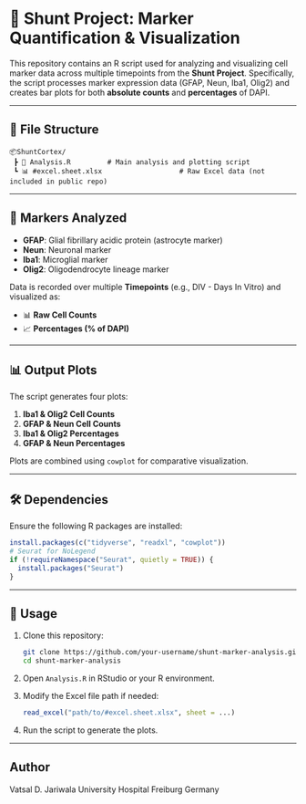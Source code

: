 # 🧪 Shunt Project: Marker Quantification & Visualization

This repository contains an R script used for analyzing and visualizing cell marker data across multiple timepoints from the **Shunt Project**. Specifically, the script processes marker expression data (GFAP, Neun, Iba1, Olig2) and creates bar plots for both **absolute counts** and **percentages** of DAPI.

---

## 📁 File Structure

```
📦ShuntCortex/
 ┣ 📜 Analysis.R         # Main analysis and plotting script
 ┗ 📊 #excel.sheet.xlsx                   # Raw Excel data (not included in public repo)
```

---

## 🧬 Markers Analyzed

- **GFAP**: Glial fibrillary acidic protein (astrocyte marker)
- **Neun**: Neuronal marker
- **Iba1**: Microglial marker
- **Olig2**: Oligodendrocyte lineage marker

Data is recorded over multiple **Timepoints** (e.g., DIV - Days In Vitro) and visualized as:

- 📊 **Raw Cell Counts**
- 📈 **Percentages (% of DAPI)**

---

## 📊 Output Plots

The script generates four plots:
1. **Iba1 & Olig2 Cell Counts**
2. **GFAP & Neun Cell Counts**
3. **Iba1 & Olig2 Percentages**
4. **GFAP & Neun Percentages**

Plots are combined using `cowplot` for comparative visualization.

---

## 🛠 Dependencies

Ensure the following R packages are installed:

```r
install.packages(c("tidyverse", "readxl", "cowplot"))
# Seurat for NoLegend
if (!requireNamespace("Seurat", quietly = TRUE)) {
  install.packages("Seurat")
}
```

---

## 🚀 Usage

1. Clone this repository:
   ```bash
   git clone https://github.com/your-username/shunt-marker-analysis.git
   cd shunt-marker-analysis
   ```

2. Open `Analysis.R` in RStudio or your R environment.

3. Modify the Excel file path if needed:
   ```r
   read_excel("path/to/#excel.sheet.xlsx", sheet = ...)
   ```

4. Run the script to generate the plots.

---

## Author

Vatsal D. Jariwala
University Hospital Freiburg
Germany
